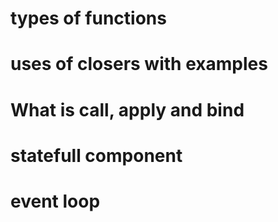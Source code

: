 # types of functions
# uses of closers with examples
# What is call, apply and bind
# statefull component
# event loop